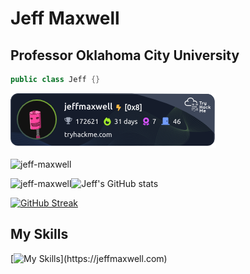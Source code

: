 # Jeff Maxwell
## Professor Oklahoma City University

```java
public class Jeff {}
```

<img src="/jeffmaxwell.png" alt="Try Hack Me Badge" />

<p align="left"> <img src="https://komarev.com/ghpvc/?username=jeff-maxwell&label=Profile%20views&color=0e75b6&style=flat" alt="jeff-maxwell" /> </p>

<p><img align="left" src="https://github-readme-stats.vercel.app/api/top-langs?username=jeff-maxwell&show_icons=true&locale=en&layout=compact" alt="jeff-maxwell" /></p>

![Jeff's GitHub stats](https://github-readme-stats.vercel.app/api?username=jeff-maxwell&show_icons=true&theme=transparent)

[![GitHub Streak](https://github-readme-streak-stats.herokuapp.com?user=jeff-maxwell)](https://git.io/streak-stats)

## My Skills
[![My Skills](https://skillicons.dev/icons?i=py,js,html,css,java,angular,debian,docker,dotnet,github,idea,kali,linux,mongodb,mysql,nodejs,postgres,raspberrypi,react,sqlite,solidity,swift,ts,ubuntu,unity,vim,vscode,windows,)](https://jeffmaxwell.com)

